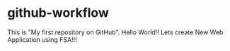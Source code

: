 # github-workflow
This is "My first repository on GitHub".
Hello World!! 
Lets create New Web Application using FSA!!!
